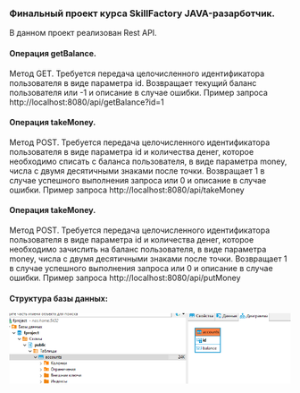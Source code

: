 <h3>Финальный проект курса SkillFactory JAVA-разарботчик.</h3>
<p>В данном проект реализован Rest API.</p>
<h4>Операция getBalance.</h4>
<p>Метод GET. Требуется передача целочисленного идентификатора пользователя в виде параметра id.
Возвращает текущий баланс пользователя или -1 и описание в случае ошибки.
Пример запроса http://localhost:8080/api/getBalance?id=1</p>
<h4>Операция takeMoney.</h4>
<p>Метод POST. Требуется передача целочисленного идентификатора пользователя в виде параметра id и количества денег,
которое необходимо списать с баланса пользователя, в виде параметра money, числа с двумя десятичными знаками после точки.
Возвращает 1 в случае успешного выполнения запроса или 0 и описание в случае ошибки.
Пример запроса http://localhost:8080/api/takeMoney</p>
<h4>Операция takeMoney.</h4>
<p>Метод POST. Требуется передача целочисленного идентификатора пользователя в виде параметра id и количества денег,
которое необходимо зачислить на баланс пользователя, в виде параметра money, числа с двумя десятичными знаками после точки.
Возвращает 1 в случае успешного выполнения запроса или 0 и описание в случае ошибки.
Пример запроса http://localhost:8080/api/putMoney</p>
<h4>Структура базы данных:</h4>
<img src="https://github.com/adapterig/SkillFactoryFproject/blob/master/db.PNG?raw=true">
